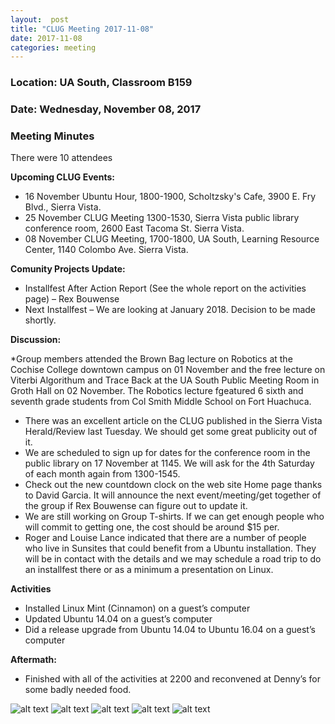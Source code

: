 ```yaml
---
layout:  post
title: "CLUG Meeting 2017-11-08"
date: 2017-11-08
categories: meeting
---
```

### Location: UA South, Classroom B159

### Date: Wednesday, November 08, 2017

### Meeting Minutes

There were 10 attendees

**Upcoming CLUG Events:**

 * 16 November Ubuntu Hour, 1800-1900, Scholtzsky's Cafe, 3900 E. Fry Blvd., Sierra Vista.
 * 25 November CLUG Meeting 1300-1530, Sierra Vista public library conference room, 2600 East Tacoma St. Sierra Vista.
 * 08 November CLUG Meeting, 1700-1800, UA South, Learning Resource Center, 1140 Colombo Ave. Sierra Vista.
 
**Comunity Projects Update:**

 * Installfest After Action Report (See the whole report on the activities page) – Rex Bouwense
 * Next Installfest – We are looking at January 2018.  Decision to be made shortly.
 
**Discussion:**

 *Group members attended the Brown Bag lecture on Robotics at the Cochise College downtown campus on 01 November and the free lecture on Viterbi Algorithum and Trace Back at the UA South Public Meeting Room in Groth Hall on 02 November.  The Robotics lecture fgeatured 6 sixth and seventh grade students from Col Smith Middle School on Fort Huachuca.
 * There was an excellent article on the CLUG published in the Sierra Vista Herald/Review last Tuesday.  We should get some great publicity out of it.
 * We are scheduled to sign up for dates for the conference room  in the public library on 17 November at 1145.  We will ask for the 4th Saturday of each month again from 1300-1545.
 * Check out the new countdown clock on the web site Home page thanks to David Garcia.  It will announce the next event/meeting/get together of the group if Rex Bouwense can figure out to update it.
* We are still working on Group T-shirts.  If we can get enough people who will commit to getting one, the cost should be around $15 per.
 * Roger and Louise Lance indicated that there are a number of people who live in Sunsites that could benefit from a Ubuntu installation.  They will be in contact with the details and we may schedule a road trip to do an installfest there or as a minimum a presentation on Linux.
 
**Activities**

 * Installed Linux Mint (Cinnamon) on a guest’s computer
 * Updated Ubuntu 14.04 on a guest’s computer
 * Did a release upgrade from Ubuntu 14.04 to Ubuntu 16.04 on a guest’s computer
 
**Aftermath:**
 
 * Finished with all of the activities at 2200 and reconvened at Denny’s for some badly needed food.
 
![alt text](https://raw.githubusercontent.com/CochiseLinuxUsersGroup/CochiseLinuxUsersGroup.github.io/master/images/CLUGmtg_2017-11-08_1-400x400.JPG)
![alt text](https://raw.githubusercontent.com/CochiseLinuxUsersGroup/CochiseLinuxUsersGroup.github.io/master/images/CLUGmtg_2017-11-08_2-400x400.JPG)
![alt text](https://raw.githubusercontent.com/CochiseLinuxUsersGroup/CochiseLinuxUsersGroup.github.io/master/images/CLUGmtg_2017-11-08_3-400x400.JPG)
![alt text](https://raw.githubusercontent.com/CochiseLinuxUsersGroup/CochiseLinuxUsersGroup.github.io/master/images/CLUGmtg_2017-11-08_4-400x400.JPG)
![alt text](https://raw.githubusercontent.com/CochiseLinuxUsersGroup/CochiseLinuxUsersGroup.github.io/master/images/CLUGmtg_2017-11-08_5-400x400.JPG)


